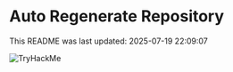 # Auto Regenerate Repository

This README was last updated: 2025-07-19 22:09:07

 ![TryHackMe](https://tryhackme.com/badge/533634)